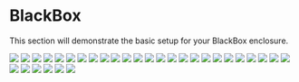 # BlackBox
This section will demonstrate the basic setup for your BlackBox enclosure. 

![](assets/BB21.jpg)
![](assets/BB27.jpg)
![](assets/BB28.jpg)
![](assets/BB29.jpg)
![](assets/BB30.jpg)
![](assets/BB31.jpg)
![](assets/BB32.jpg)
![](assets/BB33.jpg)
![](assets/BB34.jpg)
![](assets/BB35.jpg)
![](assets/BB36.jpg)
![](assets/BB37.jpg)
![](assets/BB38.jpg)
![](assets/BB39.jpg)
![](assets/BB40.jpg)
![](assets/BB41.jpg)
![](assets/BB42.jpg)
![](assets/BB43.jpg)
![](assets/BB44.jpg)
![](assets/BB45.jpg)
![](assets/BB46.jpg)
![](assets/BB47.jpg)
![](assets/BB48.jpg)
![](assets/BB49.jpg)
![](assets/BB50.jpg)
![](assets/BB51.jpg)
![](assets/BB52.jpg)
![](assets/BB53.jpg)
![](assets/BB54.jpg)
![](assets/BB55.jpg)
![](assets/BB56.jpg)
